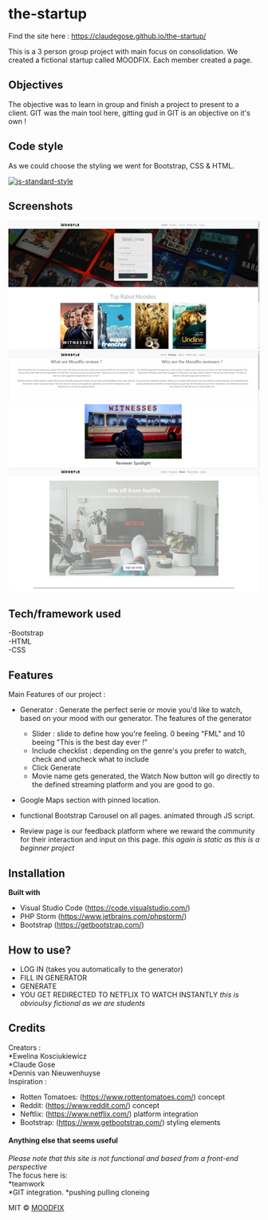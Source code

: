 # the-startup
Find the site here : https://claudegose.github.io/the-startup/

This is a 3 person group project with main focus on consolidation. We created a fictional startup called MOODFIX. Each member created a page.


## Objectives
The objective was to learn in group and finish a project to present to a client. GIT was the main tool here, gitting gud in GIT is an objective on it's own !

## Code style
As we could choose the styling we went for Bootstrap, CSS & HTML. 

[![js-standard-style](https://img.shields.io/badge/code%20style-standard-brightgreen.svg?style=flat)](https://github.com/feross/standard)
 
## Screenshots
![Image of Claude's HomePage](https://github.com/DennisVN/the-startup/blob/master/images/homepage.png)   
![Image of my ReviewPage](https://github.com/DennisVN/the-startup/blob/master/images/reviewpage.png)
![Image of Ewelina's AboutPage](https://github.com/DennisVN/the-startup/blob/master/images/aboutpage.png)

## Tech/framework used <br />
-Bootstrap <br />
-HTML <br />
-CSS <br />

## Features
Main Features of our project : 

- Generator : Generate the perfect serie or movie you'd like to watch, based on your mood with our generator. 
The features of the generator

  * Slider : slide to define how you're feeling. 0 beeing "FML" and 10 beeing "This is the best day ever !" 
  * Include checklist : depending on the genre's you prefer to watch, check and uncheck what to include 
  * Click Generate 
  * Movie name gets generated, the Watch Now button will go directly to the defined streaming platform and you are good to go.
- Google Maps section with pinned location.
- functional Bootstrap Carousel on all pages. animated through JS script.
- Review page is our feedback platform where we reward the community for their interaction and input on this page. 
*this again is static as this is a beginner project*

## Installation
<b>Built with</b>
- Visual Studio Code (https://code.visualstudio.com/)
- PHP Storm (https://www.jetbrains.com/phpstorm/)
- Bootstrap (https://getbootstrap.com/)

## How to use?
- LOG IN (takes you automatically to the generator)
- FILL IN GENERATOR 
- GENERATE
- YOU GET REDIRECTED TO NETFLIX TO WATCH INSTANTLY *this is obvioulsy fictional as we are students*

## Credits

Creators : <br />
  *Ewelina Kosciukiewicz <br />
  *Claude Gose <br />
  *Dennis van Nieuwenhuyse <br />
Inspiration :  <br />
  * Rotten Tomatoes: (https://www.rottentomatoes.com/) concept
  * Reddit: (https://www.reddit.com/) concept
  * Neftlix: (https://www.netflix.com/) platform integration
  * Bootstrap: (https://www.getbootstrap.com/) styling elements
  
#### Anything else that seems useful

*Please note that this site is not functional and based from a front-end perspective* <br /> 
The focus here is: <br />
*teamwork  
*GIT integration. 
*pushing pulling cloneing

MIT © [MOODFIX](https://dennisvn.github.io/the-startup/)
